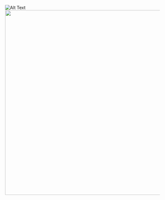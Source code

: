 ![Alt Text](https://media1.giphy.com/media/gui67fZ3xIneM/200.gif)
<img src="https://media1.giphy.com/media/gui67fZ3xIneM/200.gif)" width="1280" height="600" />
